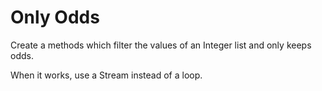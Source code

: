 # Only Odds

Create a methods which filter the values of an Integer list and only keeps odds.

When it works, use a Stream instead of a loop.